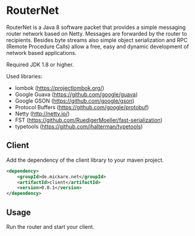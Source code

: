 RouterNet
=========

RouterNet is a Java 8 software packet that provides a simple messaging router network based on Netty. Messages are forwarded by the router to recipients. Besides byte streams also simple object serialization and RPC (Remote Procedure Calls) allow a free, easy and dynamic development of network based applications.

Required JDK 1.8 or higher.

Used libraries:
- lombok (https://projectlombok.org/)
- Google Guava (https://github.com/google/guava)
- Google GSON (https://github.com/google/gson)
- Protocol Buffers (https://github.com/google/protobuf)
- Netty (http://netty.io/)
- FST (https://github.com/RuedigerMoeller/fast-serialization)
- typetools (https://github.com/jhalterman/typetools)

Client
------

Add the dependency of the client library to your maven project.
```xml
<dependency>
	<groupId>de.mickare.net</groupId>
	<artifactId>client</artifactId>
	<version>0.0.1</version>
</dependency>
```


Usage
-----
Run the router and start your client.